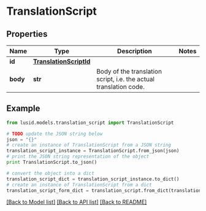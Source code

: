 # TranslationScript


## Properties
Name | Type | Description | Notes
------------ | ------------- | ------------- | -------------
**id** | [**TranslationScriptId**](TranslationScriptId.md) |  | 
**body** | **str** | Body of the translation script, i.e. the actual translation code. | 

## Example

```python
from lusid.models.translation_script import TranslationScript

# TODO update the JSON string below
json = "{}"
# create an instance of TranslationScript from a JSON string
translation_script_instance = TranslationScript.from_json(json)
# print the JSON string representation of the object
print TranslationScript.to_json()

# convert the object into a dict
translation_script_dict = translation_script_instance.to_dict()
# create an instance of TranslationScript from a dict
translation_script_form_dict = translation_script.from_dict(translation_script_dict)
```
[[Back to Model list]](../README.md#documentation-for-models) [[Back to API list]](../README.md#documentation-for-api-endpoints) [[Back to README]](../README.md)


